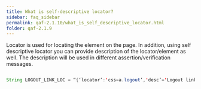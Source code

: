 ```yaml
---
title: What is self-descriptive locator?
sidebar: faq_sidebar
permalink: qaf-2.1.10/what_is_self_descriptive_locator.html
folder: qaf-2.1.9
---
```



Locator is used for locating the element on the page. In addition, using self descriptive locator you can provide description of the locator/element as well. The description will be used in different assertion/verification messages.

```java

String LOGOUT_LINK_LOC = “{‘locator’:'css=a.logout’,'desc’='Logout link’}”;

```
